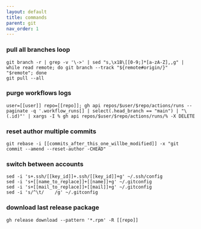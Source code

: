 ```yaml
---
layout: default
title: commands
parent: git
nav_order: 1
---
```


### pull all branches loop
```
git branch -r | grep -v '\->' | sed "s,\x1B\[[0-9;]*[a-zA-Z],,g" | while read remote; do git branch --track "${remote#origin/}" "$remote"; done
git pull --all
```

### purge workflows logs
```
user=[[user]] repo=[[repo]]; gh api repos/$user/$repo/actions/runs --paginate -q '.workflow_runs[] | select(.head_branch == "main") | "\(.id)"' | xargs -I % gh api repos/$user/$repo/actions/runs/% -X DELETE
```

### reset author multiple commits
```
git rebase -i [[commits_after_this_one_willbe_modified]] -x "git commit --amend --reset-author -CHEAD"
```

### switch between accounts
```
sed -i 's+.ssh/[[key_id]]+.ssh/[[key_id]]+g' ~/.ssh/config
sed -i 's+[[name_to_replace]]+[[name]]+g' ~/.gitconfig
sed -i 's+[[mail_to_replace]]+[[mail]]+g' ~/.gitconfig
sed -i 's/^\t/    /g' ~/.gitconfig
```

### download last release package
```
gh release download --pattern '*.rpm' -R [[repo]]
```